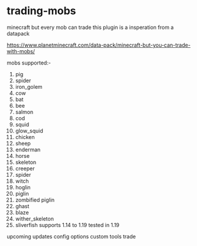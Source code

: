 # trading-mobs
minecraft but every mob can trade
this plugin is a insperation from a datapack

https://www.planetminecraft.com/data-pack/minecraft-but-you-can-trade-with-mobs/

mobs supported:-
1. pig
2. spider
3. iron_golem
4. cow
5. bat
6. bee
7. salmon
8. cod
9. squid
10. glow_squid
11. chicken
12. sheep
13. enderman
14. horse
15. skeleton
16. creeper
17. spider
18. witch
19. hoglin
20. piglin
21. zombified piglin
22. ghast
23. blaze
24. wither_skeleton
25. sliverfish
supports 1.14 to 1.19
tested in 1.19

upcoming updates
config options
custom tools trade
